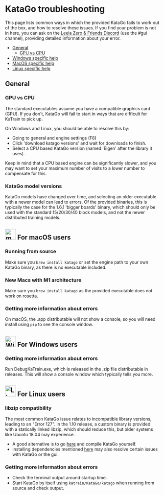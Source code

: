 # KataGo troubleshooting

This page lists common ways in which the provided KataGo fails to work out of the box, and how to resolve these issues.
If you find your problem is not in here, you can ask on the [Leela Zero & Friends Discord](http://discord.gg/AjTPFpN) (use the #gui channel),
 providing detailed information about your error.  


* [General](#General)
    * [GPU vs CPU](#CPU)
* [Windows specific help](#Windows)
* [MacOS specific help](#Mac)
* [Linux specific help](#Linux)



## <a name="General"></a> General

###  <a name="CPU"></a> GPU vs CPU

The standard executables assume you have a compatible graphics card (GPU). 
If you don't, KataGo will fail to start in ways that are difficult for KaTrain to pick up.  

On Windows and Linux, you should be able to resolve this by:

* Going to general and engine settings (F8)
* Click 'download katago versions' and wait for downloads to finish.
* Select a CPU based KataGo version (named 'Eigen' after the library it uses).

Keep in mind that a CPU based engine can be significantly slower, and you may want to set your maximum number of
visits to a lower number to compensate for this.

###  <a name="Models"></a> KataGo model versions

KataGo models have changed over time, and selecting an older executable with a newer model can lead to errors.
Of the provided binaries, this is typically the case for the 1.6.1 'bigger boards' binary, which should
 only be used with the standard 15/20/30/40 block models, and not the newer distributed training models.


## <a name="Mac"></a><img src="https://upload.wikimedia.org/wikipedia/commons/8/8a/Apple_Logo.svg" alt="macOs" height="35"/> For macOS users

### Running from source

Make sure you `brew install katago` or set the engine path to your own KataGo binary, as there is no executable included.

### New Macs with M1 architecture

Make sure you `brew install katago` as the provided executable does not work on rosetta.

### Getting more information about errors

On macOS, the .app distributable will not show a console, so you will need install using `pip` to see the console window.

##  <a name="Windows"></a><img src="https://upload.wikimedia.org/wikipedia/commons/5/5f/Windows_logo_-_2012.svg" alt="Windows" height="35"/> For Windows users

### Getting more information about errors

Run DebugKaTrain.exe, which is released in the .zip file distributable in releases. This will show a console window
 which typically tells you more.


## <a name="Linux"></a><img src="https://upload.wikimedia.org/wikipedia/commons/a/ab/Linux_Logo_in_Linux_Libertine_Font.svg" alt="Linux" height="35"/> For Linux users

### libzip compatibility

The most common KataGo issue relates to incompatible library versions, leading to an "Error 127".
In the 1.10 release, a custom binary is provided with a statically linked libzip, which should reduce this,
 but older systems like Ubuntu 18.04 may experience.

* A good alternative is to go [here](https://github.com/lightvector/KataGo) and compile KataGo yourself.
* Installing dependencies mentioned [here](INSTALL.md#LinuxTrouble) may also resolve certain issues with KataGo or the gui.


### Getting more information about errors

* Check the terminal output around startup time.
* Start KataGo by itself using `katrain/KataGo/katago` when running from source and check output.